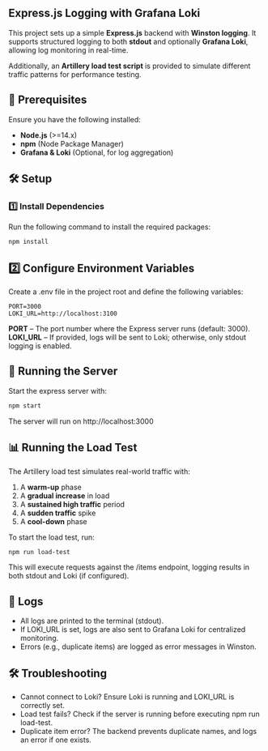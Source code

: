 ## Express.js Logging with Grafana Loki

This project sets up a simple **Express.js** backend with **Winston logging**. It supports structured logging to both **stdout** and optionally **Grafana Loki**, allowing log monitoring in real-time.

Additionally, an **Artillery load test script** is provided to simulate different traffic patterns for performance testing.

## 📌 Prerequisites

Ensure you have the following installed:

- **Node.js** (>=14.x)
- **npm** (Node Package Manager)
- **Grafana & Loki** (Optional, for log aggregation)

## 🛠️ Setup

### 1️⃣ Install Dependencies

Run the following command to install the required packages:

```sh
npm install
```

## 2️⃣ Configure Environment Variables

Create a .env file in the project root and define the following variables:

```
PORT=3000
LOKI_URL=http://localhost:3100
```

**PORT** – The port number where the Express server runs (default: 3000).
**LOKI_URL** – If provided, logs will be sent to Loki; otherwise, only stdout logging is enabled.

## 🚀 Running the Server

Start the express server with:

```sh
npm start
```

The server will run on http://localhost:3000

## 📊 Running the Load Test

The Artillery load test simulates real-world traffic with:

1. A **warm-up** phase
2. A **gradual increase** in load
3. A **sustained high traffic** period
4. A **sudden traffic** spike
5. A **cool-down** phase

To start the load test, run:

```sh
npm run load-test
```

This will execute requests against the /items endpoint, logging results in both stdout and Loki (if configured).

## 📜 Logs

- All logs are printed to the terminal (stdout).
- If LOKI_URL is set, logs are also sent to Grafana Loki for centralized monitoring.
- Errors (e.g., duplicate items) are logged as error messages in Winston.

## 🛠️ Troubleshooting

- Cannot connect to Loki? Ensure Loki is running and LOKI_URL is correctly set.
- Load test fails? Check if the server is running before executing npm run load-test.
- Duplicate item error? The backend prevents duplicate names, and logs an error if one exists.
